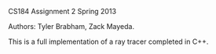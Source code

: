 CS184 Assignment 2
Spring 2013

Authors: Tyler Brabham,  Zack Mayeda.

This is a full implementation of a ray tracer completed in C++.

